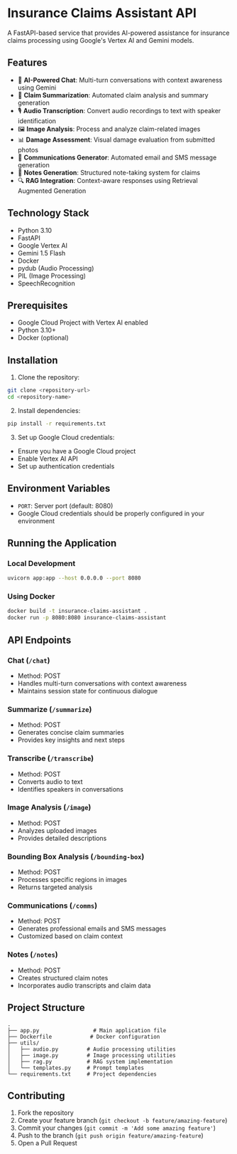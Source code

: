 # Insurance Claims Assistant API

A FastAPI-based service that provides AI-powered assistance for insurance claims processing using Google's Vertex AI and Gemini models.

## Features

- 🤖 **AI-Powered Chat**: Multi-turn conversations with context awareness using Gemini
- 📝 **Claim Summarization**: Automated claim analysis and summary generation
- 🎙️ **Audio Transcription**: Convert audio recordings to text with speaker identification
- 🖼️ **Image Analysis**: Process and analyze claim-related images
- 📊 **Damage Assessment**: Visual damage evaluation from submitted photos
- 📧 **Communications Generator**: Automated email and SMS message generation
- 📄 **Notes Generation**: Structured note-taking system for claims
- 🔍 **RAG Integration**: Context-aware responses using Retrieval Augmented Generation

## Technology Stack

- Python 3.10
- FastAPI
- Google Vertex AI
- Gemini 1.5 Flash
- Docker
- pydub (Audio Processing)
- PIL (Image Processing)
- SpeechRecognition

## Prerequisites

- Google Cloud Project with Vertex AI enabled
- Python 3.10+
- Docker (optional)

## Installation

1. Clone the repository:
```bash
git clone <repository-url>
cd <repository-name>
```

2. Install dependencies:
```bash
pip install -r requirements.txt
```

3. Set up Google Cloud credentials:
- Ensure you have a Google Cloud project
- Enable Vertex AI API
- Set up authentication credentials

## Environment Variables

- `PORT`: Server port (default: 8080)
- Google Cloud credentials should be properly configured in your environment

## Running the Application

### Local Development
```bash
uvicorn app:app --host 0.0.0.0 --port 8080
```

### Using Docker
```bash
docker build -t insurance-claims-assistant .
docker run -p 8080:8080 insurance-claims-assistant
```

## API Endpoints

### Chat (`/chat`)
- Method: POST
- Handles multi-turn conversations with context awareness
- Maintains session state for continuous dialogue

### Summarize (`/summarize`)
- Method: POST
- Generates concise claim summaries
- Provides key insights and next steps

### Transcribe (`/transcribe`)
- Method: POST
- Converts audio to text
- Identifies speakers in conversations

### Image Analysis (`/image`)
- Method: POST
- Analyzes uploaded images
- Provides detailed descriptions

### Bounding Box Analysis (`/bounding-box`)
- Method: POST
- Processes specific regions in images
- Returns targeted analysis

### Communications (`/comms`)
- Method: POST
- Generates professional emails and SMS messages
- Customized based on claim context

### Notes (`/notes`)
- Method: POST
- Creates structured claim notes
- Incorporates audio transcripts and claim data

## Project Structure

```
.
├── app.py                 # Main application file
├── Dockerfile            # Docker configuration
├── utils/
│   ├── audio.py         # Audio processing utilities
│   ├── image.py         # Image processing utilities
│   ├── rag.py           # RAG system implementation
│   └── templates.py     # Prompt templates
└── requirements.txt     # Project dependencies
```

## Contributing

1. Fork the repository
2. Create your feature branch (`git checkout -b feature/amazing-feature`)
3. Commit your changes (`git commit -m 'Add some amazing feature'`)
4. Push to the branch (`git push origin feature/amazing-feature`)
5. Open a Pull Request
